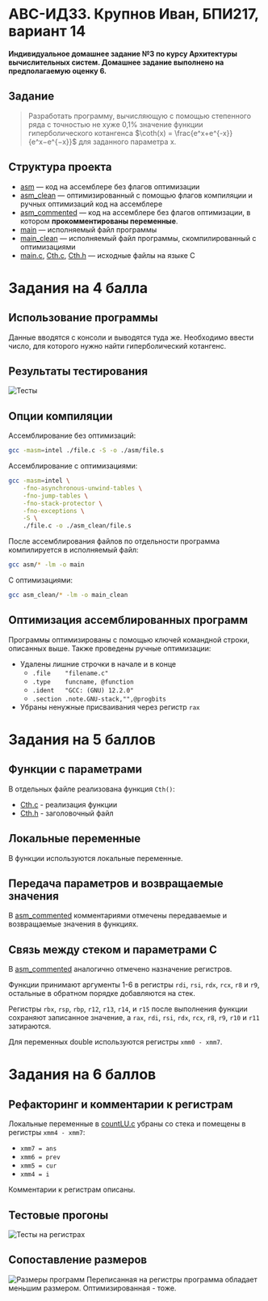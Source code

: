 # АВС-ИДЗ3. Крупнов Иван, БПИ217, вариант 14

**Индивидуальное домашнее задание №3 по курсу Архитектуры вычислительных систем. Домашнее задание выполнено на предполагаемую оценку 6.**

## Задание
> Разработать программу, вычисляющую с помощью степенного ряда с точностью не хуже 0,1% значение функции гиперболического котангенса $\coth(x) = \frac{e^x+e^{-x}}{e^x−e^{−x}}$ для заданного параметра x.


## Структура проекта
* [asm](https://github.com/shar3nda/avs-ihw3/tree/main/asm) — код на ассемблере без флагов оптимизации
* [asm_clean](https://github.com/shar3nda/avs-ihw3/tree/main/asm_clean) — оптимизированный с помощью флагов компиляции и ручных оптимизаций код на ассемблере
* [asm_commented](https://github.com/shar3nda/avs-ihw3/tree/main/asm_commented) — код на ассемблере без флагов оптимизации, в котором **прокомментированы переменные**.
* [main](https://github.com/shar3nda/avs-ihw3/blob/main/main) — исполняемый файл программы
* [main_clean](https://github.com/shar3nda/avs-ihw3/blob/main/main_opt) — исполняемый файл программы, скомпилированный с оптимизациями
* [main.c](https://github.com/shar3nda/avs-ihw3/blob/main/main.c), [Cth.c](https://github.com/shar3nda/avs-ihw3/blob/main/Cth.c), [Cth.h](https://github.com/shar3nda/avs-ihw3/blob/main/Cth.h) — исходные файлы на языке C

# Задания на 4 балла

## Использование программы
Данные вводятся с консоли и выводятся туда же. Необходимо ввести число, для которого нужно найти гиперболический котангенс.

## Результаты тестирования
![Тесты](tests.png)

## Опции компиляции
Ассемблирование без оптимизаций:
```sh
gcc -masm=intel ./file.c -S -o ./asm/file.s
```
Ассемблирование с оптимизациями:
```sh
gcc -masm=intel \
    -fno-asynchronous-unwind-tables \
    -fno-jump-tables \
    -fno-stack-protector \
    -fno-exceptions \
    -S \
    ./file.c -o ./asm_clean/file.s 
```
После ассемблирования файлов по отдельности программа компилируется в исполняемый файл:
```sh
gcc asm/* -lm -o main
```
С оптимизациями:
```sh
gcc asm_clean/* -lm -o main_clean
```

## Оптимизация ассемблированных программ
Программы оптимизированы с помощью ключей командной строки, описанных выше. Также проведены ручные оптимизации:
* Удалены лишние строчки в начале и в конце
    * `.file	"filename.c"`
    * `.type	funcname, @function`
    * `.ident	"GCC: (GNU) 12.2.0"`
	* `.section	.note.GNU-stack,"",@progbits`
* Убраны ненужные присваивания через регистр `rax`
# Задания на 5 баллов

## Функции с параметрами
В отдельных файле реализована функция `Cth()`:
* [Cth.c](https://github.com/shar3nda/avs-ihw3/blob/main/Cth.c) - реализация функции
* [Cth.h](https://github.com/shar3nda/avs-ihw3/blob/main/Cth.h) - заголовочный файл

## Локальные переменные
В функции используются локальные переменные.

## Передача параметров и возвращаемые значения
В [asm_commented](https://github.com/shar3nda/avs-ihw3/tree/main/asm_commented) комментариями отмечены передаваемые и возвращаемые значения в функциях.

## Связь между стеком и параметрами C
В [asm_commented](https://github.com/shar3nda/avs-ihw3/tree/main/asm_commented) аналогично отмечено назначение регистров.

Функции принимают аргументы 1-6 в регистры `rdi`, `rsi`, `rdx`, `rcx`, `r8` и `r9`, остальные в обратном порядке добавляются на стек.

Регистры `rbx`, `rsp`, `rbp`, `r12`, `r13`, `r14`, и `r15` после выполнения функции сохраняют записанное значение, а `rax`, `rdi`, `rsi`, `rdx`, `rcx`, `r8`, `r9`, `r10` и `r11` затираются.

Для переменных double используются регистры `xmm0 - xmm7`.

# Задания на 6 баллов

## Рефакторинг и комментарии к регистрам
Локальные переменные в [countLU.c](https://github.com/shar3nda/avs-ihw3/blob/main/countLU.c) убраны со стека и помещены в регистры `xmm4 - xmm7`:
* `xmm7 = ans`
* `xmm6 = prev`
* `xmm5 = cur`
* `xmm4 = i`

Комментарии к регистрам описаны.

## Тестовые прогоны
![Тесты на регистрах](tests_reg.png)

## Сопоставление размеров
![Размеры программ](sizes.png)
Переписанная на регистры программа обладает меньшим размером. Оптимизированная - тоже.